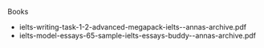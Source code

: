 
Books 
- ielts-writing-task-1-2-advanced-megapack-ielts--annas-archive.pdf
- ielts-model-essays-65-sample-ielts-essays-buddy--annas-archive.pdf